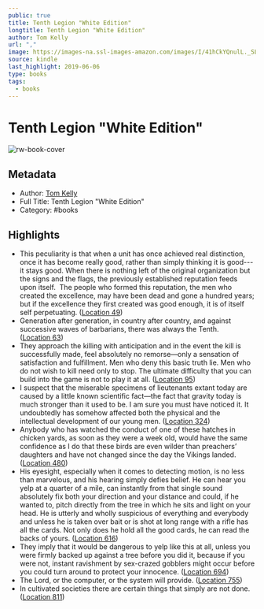 ```yaml
---
public: true
title: Tenth Legion "White Edition"
longtitle: Tenth Legion "White Edition"
author: Tom Kelly
url: ","
image: https://images-na.ssl-images-amazon.com/images/I/41hCkYQnulL._SL200_.jpg
source: kindle
last_highlight: 2019-06-06
type: books
tags:
  - books
---
```

# Tenth Legion "White Edition"

![rw-book-cover](https://images-na.ssl-images-amazon.com/images/I/41hCkYQnulL._SL200_.jpg)

## Metadata
- Author: [Tom Kelly](Tom%20Kelly.md)
- Full Title: Tenth Legion "White Edition"
- Category: #books

## Highlights
- This peculiarity is that when a unit has once achieved real distinction, once it has become really good, rather than simply thinking it is good---it stays good. When there is nothing left of the original organization but the signs and the flags, the previously established reputation feeds upon itself.  The people who formed this reputation, the men who created the excellence, may have been dead and gone a hundred years; but if the excellence they first created was good enough, it is of itself self perpetuating. ([Location 49](https://readwise.io/to_kindle?action=open&asin=B0081UFP6A&location=49))
- Generation after generation, in country after country, and against successive waves of barbarians, there was always the Tenth. ([Location 63](https://readwise.io/to_kindle?action=open&asin=B0081UFP6A&location=63))
- They approach the killing with anticipation and in the event the kill is successfully made, feel absolutely no remorse—only a sensation of satisfaction and fulfillment. Men who deny this basic truth lie. Men who do not wish to kill need only to stop. The ultimate difficulty that you can build into the game is not to play it at all. ([Location 95](https://readwise.io/to_kindle?action=open&asin=B0081UFP6A&location=95))
- I suspect that the miserable specimens of lieutenants extant today are caused by a little known scientific fact—the fact that gravity today is much stronger than it used to be. I am sure you must have noticed it. It undoubtedly has somehow affected both the physical and the intellectual development of our young men. ([Location 324](https://readwise.io/to_kindle?action=open&asin=B0081UFP6A&location=324))
- Anybody who has watched the conduct of one of these hatches in chicken yards, as soon as they were a week old, would have the same confidence as I do that these birds are even wilder than preachers’ daughters and have not changed since the day the Vikings landed. ([Location 480](https://readwise.io/to_kindle?action=open&asin=B0081UFP6A&location=480))
- His eyesight, especially when it comes to detecting motion, is no less than marvelous, and his hearing simply defies belief. He can hear you yelp at a quarter of a mile, can instantly from that single sound absolutely fix both your direction and your distance and could, if he wanted to, pitch directly from the tree in which he sits and light on your head. He is utterly and wholly suspicious of everything and everybody and unless he is taken over bait or is shot at long range with a rifle has all the cards. Not only does he hold all the good cards, he can read the backs of yours. ([Location 616](https://readwise.io/to_kindle?action=open&asin=B0081UFP6A&location=616))
- They imply that it would be dangerous to yelp like this at all, unless you were firmly backed up against a tree before you did it, because if you were not, instant ravishment by sex-crazed gobblers might occur before you could turn around to protect your innocence. ([Location 694](https://readwise.io/to_kindle?action=open&asin=B0081UFP6A&location=694))
- The Lord, or the computer, or the system will provide. ([Location 755](https://readwise.io/to_kindle?action=open&asin=B0081UFP6A&location=755))
- In cultivated societies there are certain things that simply are not done. ([Location 811](https://readwise.io/to_kindle?action=open&asin=B0081UFP6A&location=811))
